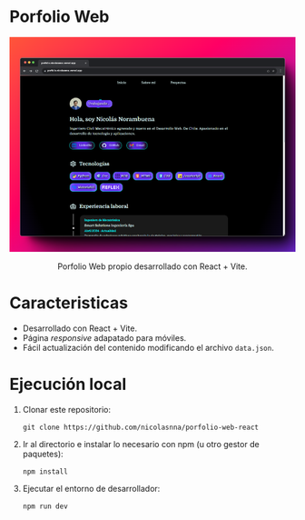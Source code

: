 # Porfolio Web



<p align="center" width="100%">
    <a href="https://porfolio-nicolasnna.vercel.app"></a>
    <img src="doc/preview-page.png">
</p>

<p align="center">
Porfolio Web propio desarrollado con React + Vite. 
</p>

# Caracteristicas

* Desarrollado con React + Vite.
* Página *responsive* adapatado para móviles.
* Fácil actualización del contenido modificando el archivo `data.json`.

# Ejecución local

1. Clonar este repositorio:
   ```
   git clone https://github.com/nicolasnna/porfolio-web-react
   ```
2. Ir al directorio e instalar lo necesario con npm (u otro gestor de paquetes):
    ```
    npm install
    ```
3. Ejecutar el entorno de desarrollador:
   ```
   npm run dev
   ``` 